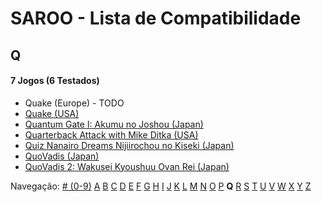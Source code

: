 # SAROO - Lista de Compatibilidade

## Q

#### 7 Jogos (6 Testados)

- Quake (Europe) - TODO
- [Quake (USA)](../../../Regions/Retails/USA/MK-081066/01/README.md)
- [Quantum Gate I: Akumu no Joshou (Japan)](../../../Regions/Retails/Japan/T-18502G/01/README.md)
- [Quarterback Attack with Mike Ditka (USA)](../../../Regions/Retails/USA/T-16213H/01/README.md)
- [Quiz Nanairo Dreams Nijiirochou no Kiseki (Japan)](../../../Regions/Retails/Japan/T-1220G/01/README.md)
- [QuoVadis (Japan)](../../../Regions/Retails/Japan/T-17401G/01/README.md)
- [QuoVadis 2: Wakusei Kyoushuu Ovan Rei (Japan)](../../../Regions/Retails/Japan/T-17402G/01/README.md)

Navegação:
[# (0-9)](./09.md) [A](./A.md) [B](./B.md) [C](./C.md) [D](./D.md) [E](./E.md) [F](./F.md) [G](./G.md) [H](./H.md) [I](./I.md) [J](./J.md) [K](./K.md) [L](./L.md) [M](./M.md) [N](./N.md) [O](./O.md) [P](./P.md) **Q** [R](./R.md) [S](./S.md) [T](./T.md) [U](./U.md) [V](./V.md) [W](./W.md) [X](./X.md) [Y](./Y.md) [Z](./Z.md)
